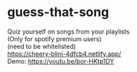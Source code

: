# guess-that-song
Quiz yourself on songs from your playlists
<br>
(Only for spotify premium users)
<br>
(need to be whitelisted)
<br>
https://cheery-blini-4dfcb4.netlify.app/
<br>
Demo: https://youtu.be/bor-HKtp1DY
